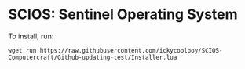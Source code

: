 # SCIOS: Sentinel Operating System

To install, run:
```
wget run https://raw.githubusercontent.com/ickycoolboy/SCIOS-Computercraft/Github-updating-test/Installer.lua
